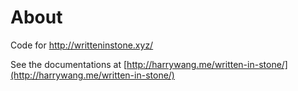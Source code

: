 # About

Code for http://writteninstone.xyz/

See the documentations at [http://harrywang.me/written-in-stone/](http://harrywang.me/written-in-stone/)